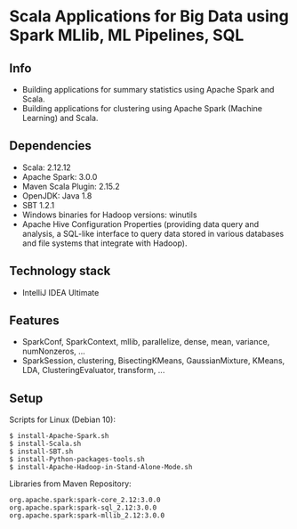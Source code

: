 # Scala Applications for Big Data using Spark MLlib, ML Pipelines, SQL

## Info
* Building applications for summary statistics using Apache Spark and Scala.
* Building applications for clustering using Apache Spark (Machine Learning) and Scala.
	
## Dependencies
* Scala: 2.12.12
* Apache Spark: 3.0.0 
* Maven Scala Plugin: 2.15.2
* OpenJDK: Java 1.8
* SBT 1.2.1
* Windows binaries for Hadoop versions: winutils
* Apache Hive Configuration Properties (providing data query and analysis, a SQL-like interface to query data stored in various databases and file systems that integrate with Hadoop).

## Technology stack
* IntelliJ IDEA Ultimate

## Features
* SparkConf, SparkContext, mllib, parallelize, dense, mean, variance, numNonzeros, ...
* SparkSession, clustering, BisectingKMeans, GaussianMixture, KMeans, LDA, ClusteringEvaluator, transform, ...

## Setup
Scripts for Linux (Debian 10):

```
$ install-Apache-Spark.sh
$ install-Scala.sh
$ install-SBT.sh
$ install-Python-packages-tools.sh
$ install-Apache-Hadoop-in-Stand-Alone-Mode.sh
```

Libraries from Maven Repository:

```
org.apache.spark:spark-core_2.12:3.0.0
org.apache.spark:spark-sql_2.12:3.0.0
org.apache.spark:spark-mllib_2.12:3.0.0
```

